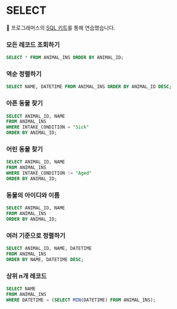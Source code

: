 # SELECT

🐢 프로그래머스의 [SQL 키트](https://programmers.co.kr/learn/courses/30/parts/17042)를 통해 연습했습니다.

### 모든 레코드 조회하기
```sql
SELECT * FROM ANIMAL_INS ORDER BY ANIMAL_ID;
```

### 역순 정렬하기
```sql
SELECT NAME, DATETIME FROM ANIMAL_INS ORDER BY ANIMAL_ID DESC;
```

### 아픈 동물 찾기
```sql
SELECT ANIMAL_ID, NAME
FROM ANIMAL_INS
WHERE INTAKE_CONDITION = "Sick"
ORDER BY ANIMAL_ID;
```

### 어린 동물 찾기
```sql
SELECT ANIMAL_ID, NAME
FROM ANIMAL_INS
WHERE INTAKE_CONDITION != "Aged"
ORDER BY ANIMAL_ID;
```

### 동물의 아이디와 이름
```sql
SELECT ANIMAL_ID, NAME
FROM ANIMAL_INS
ORDER BY ANIMAL_ID;
```

### 여러 기준으로 정렬하기
```sql
SELECT ANIMAL_ID, NAME, DATETIME
FROM ANIMAL_INS
ORDER BY NAME, DATETIME DESC;
```

### 상위 n개 레코드
```sql
SELECT NAME
FROM ANIMAL_INS
WHERE DATETIME = (SELECT MIN(DATETIME) FROM ANIMAL_INS);
```


